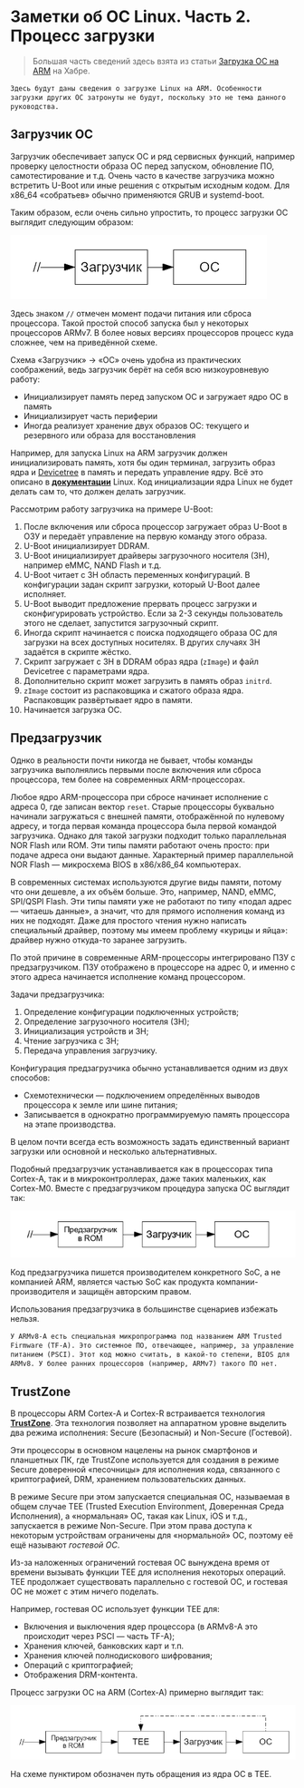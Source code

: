 # Заметки об ОС Linux. Часть 2. Процесс загрузки

> Б*о*льшая часть сведений здесь взята из статьи [Загрузка ОС на ARM](https://habr.com/ru/companies/aladdinrd/articles/338806/) на Хабре.

```admonish warning title="Внимание"
Здесь будут даны сведения о загрузке Linux на ARM. Особенности загрузки других ОС затронуты не будут, поскольку это не тема данного руководства.
```

## Загрузчик ОС

Загрузчик обеспечивает запуск ОС и ряд сервисных функций, например проверку целостности образа ОС перед запуском, обновление ПО, самотестирование и т.д. Очень часто в качестве загрузчика можно встретить U-Boot или иные решения с открытым исходным кодом. Для x86_64 «собратьев» обычно применяются GRUB и systemd-boot.

Таким образом, если очень сильно упростить, то процесс загрузки ОС выглядит следующим образом:

![](pic/oss2-1.png)

Здесь знаком `//` отмечен момент подачи питания или сброса процессора. Такой простой способ запуска был у некоторых процессоров ARMv7. В более новых версиях процессоров процесс куда сложнее, чем на приведённой схеме.

Схема «Загрузчик» -> «ОС» очень удобна из практических соображений, ведь загрузчик берёт на себя всю низкоуровневую работу:

- Инициализирует память перед запуском ОС и загружает ядро ОС в память
- Инициализирует часть периферии
- Иногда реализует хранение двух образов ОС: текущего и резервного или образа для восстановления

Например, для запуска Linux на ARM загрузчик должен инициализировать память, хотя бы один терминал, загрузить образ ядра и [Devicetree](dtb.md) в память и передать управление ядру. Всё это описано в [**документации**](https://www.kernel.org/doc/Documentation/arm/Booting) Linux. Код инициализации ядра Linux не будет делать сам то, что должен делать загрузчик.

Рассмотрим работу загрузчика на примере U-Boot:

1. После включения или сброса процессор загружает образ U-Boot в ОЗУ и передаёт управление на первую команду этого образа.
2. U-Boot инициализирует DDRAM.
3. U-Boot инициализирует драйверы загрузочного носителя (ЗН), например eMMC, NAND Flash и т.д.
4. U-Boot читает с ЗН область переменных конфигураций. В конфигурации задан скрипт загрузки, который U-Boot далее исполняет.
5. U-Boot выводит предложение прервать процесс загрузки и сконфигурировать устройство. Если за 2-3 секунды пользователь этого не сделает, запустится загрузочный скрипт.
6. Иногда скрипт начинается с поиска подходящего образа ОС для загрузки на всех доступных носителях. В других случаях ЗН задаётся в скрипте жёстко.
7. Скрипт загружает с ЗН в DDRAM образ ядра (`zImage`) и файл Devicetree с параметрами ядра.
8. Дополнительно скрипт может загрузить в память образ `initrd`.
9. `zImage` состоит из распаковщика и сжатого образа ядра. Распаковщик развёртывает ядро в памяти.
10. Начинается загрузка ОС.

## Предзагрузчик

Однко в реальности почти никогда не бывает, чтобы команды загрузчика выполнялись первыми после включения или сброса процессора, тем более на современных ARM-процессорах.

Любое ядро ARM-процессора при сбросе начинает исполнение с адреса 0, где записан вектор `reset`. Старые процессоры буквально начинали загружаться с внешней памяти, отображённой по нулевому адресу, и тогда первая команда процессора была первой командой загрузчика. Однако для такой загрузки подходит только параллельная NOR Flash или ROM. Эти типы памяти работают очень просто: при подаче адреса они выдают данные. Характерный пример параллельной NOR Flash — микросхема BIOS в x86/x86_64 компьютерах.

В современных системах используются другие виды памяти, потому что они дешевле, а их объём больше. Это, например, NAND, eMMC, SPI/QSPI Flash. Эти типы памяти уже не работают по типу «подал адрес — читаешь данные», а значит, что для прямого исполнения команд из них не подходят. Даже для простого чтения нужно написать специальный драйвер, поэтому мы имеем проблему «курицы и яйца»: драйвер нужно откуда-то заранее загрузить.

По этой причине в современные ARM-процессоры интегрировано ПЗУ с предзагрузчиком. ПЗУ отображено в процессоре на адрес 0, и именно с этого адреса начинается исполнение команд процессором.

Задачи предзагрузчика:

1. Определение конфигурации подключенных устройств;
2. Определение загрузочного носителя (ЗН);
3. Инициализация устройств и ЗН;
4. Чтение загрузчика с ЗН;
5. Передача управления загрузчику.

Конфигурация предзагрузчика обычно устанавливается одним из двух способов:

- Схемотехнически — подключением определённых выводов процессора к земле или шине питания;
- Записывается в однократно программируемую память процессора на этапе производства.

В целом почти всегда есть возможность задать единственный вариант загрузки или основной и несколько альтернативных.

Подобный предзагрузчик устанавливается как в процессорах типа Cortex-A, так и в микроконтроллерах, даже таких маленьких, как Cortex-M0. Вместе с предзагрузчиком процедура запуска ОС выглядит так:

![](pic/oss2-2.gif)

Код предзагрузчика пишется производителем конкретного SoC, а не компанией ARM, является частью SoC как продукта компании-производителя и защищён авторским правом.

Использования предзагрузчика в большинстве сценариев избежать нельзя.

```admonish note title="Спойлер" collapsible=true
У ARMv8-A есть специальная микропрограмма под названием ARM Trusted Firmware (TF-A). Это системное ПО, отвечающее, например, за управление питанием (PSCI). Этот код можно считать, в какой-то степени, BIOS для ARMv8. У более ранних процессоров (например, ARMv7) такого ПО нет.
```

## TrustZone

В процессоры ARM Cortex-A и Cortex-R встраивается технология [**TrustZone**](https://www.arm.com/products/security-on-arm/trustzone). Эта технология позволяет на аппаратном уровне выделить два режима исполнения: Secure (Безопасный) и Non-Secure (Гостевой).

Эти процессоры в основном нацелены на рынок смартфонов и планшетных ПК, где TrustZone используется для создания в режиме Secure доверенной «песочницы» для исполнения кода, связанного с криптографией, DRM, хранением пользовательских данных.

В режиме Secure при этом запускается специальная ОС, называемая в общем случае TEE (Trusted Execution Environment, Доверенная Среда Исполнения), а «нормальная» ОС, такая как Linux, iOS и т.д., запускается в режиме Non-Secure. При этом права доступа к некоторым устройствам ограничены для «нормальной» ОС, поэтому её ещё называют *гостевой ОС*.

Из-за наложенных ограничений гостевая ОС вынуждена время от времени вызывать функции TEE для исполнения некоторых операций. TEE продолжает существовать параллельно с гостевой ОС, и гостевая ОС не может с этим ничего поделать.

Например, гостевая ОС использует функции TEE для:

- Включения и выключения ядер процессора (в ARMv8-A это происходит через PSCI — часть TF-A);
- Хранения ключей, банковских карт и т.п.
- Хранения ключей полнодискового шифрования;
- Операций с криптографией;
- Отображения DRM-контента.

Процесс загрузки ОС на ARM (Cortex-A) примерно выглядит так:

![](pic/oss2-3.png)

На схеме пунктиром обозначен путь обращения из ядра ОС в TEE.
